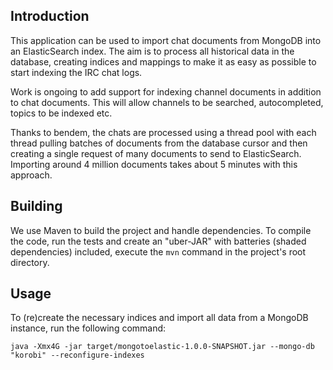 Introduction
------------

This application can be used to import chat documents from MongoDB into an ElasticSearch index. The aim is to process
all historical data in the database, creating indices and mappings to make it as easy as possible to start indexing
the IRC chat logs.

Work is ongoing to add support for indexing channel documents in addition to chat documents. This will allow channels
to be searched, autocompleted, topics to be indexed etc.

Thanks to bendem, the chats are processed using a thread pool with each thread pulling batches of documents from the
database cursor and then creating a single request of many documents to send to ElasticSearch. Importing around 4
million documents takes about 5 minutes with this approach.

Building
--------

We use Maven to build the project and handle dependencies. To compile the code, run the tests and create an "uber-JAR"
with batteries (shaded dependencies) included, execute the `mvn` command in the project's root directory.

Usage
-----

To (re)create the necessary indices and import all data from a MongoDB instance, run the following command:

`java -Xmx4G -jar target/mongotoelastic-1.0.0-SNAPSHOT.jar --mongo-db "korobi" --reconfigure-indexes`